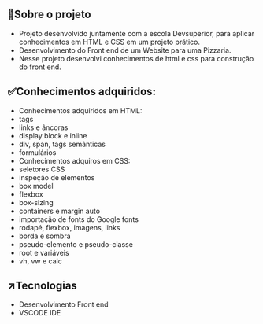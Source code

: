## 🎯Sobre o projeto
- Projeto desenvolvido juntamente com a escola Devsuperior, para aplicar conhecimentos em HTML e CSS em um projeto prático.
- Desenvolvimento do Front end de um Website para uma Pizzaria.
- Nesse projeto desenvolvi conhecimentos de html e css para construção do front end.

## ✅Conhecimentos adquiridos:
- Conhecimentos adquiridos em HTML:
- tags
- links e âncoras
- display block e inline
- div, span, tags semânticas
- formulários
- Conhecimentos adquiros em CSS:
- seletores CSS
- inspeção de elementos
- box model
- flexbox
- box-sizing
- containers e margin auto
- importação de fonts do Google fonts
- rodapé, flexbox, imagens, links
- borda e sombra
- pseudo-elemento e pseudo-classe
- root e variáveis
- vh, vw e calc

## ↗️Tecnologias 
- Desenvolvimento Front end
- VSCODE IDE
